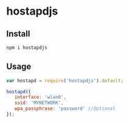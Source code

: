 # hostapdjs

## Install

```bash
npm i hostapdjs
```

## Usage

```javascript
var hostapd = require('hostapdjs').default;

hostapd({
   interface: 'wlan0',
   ssid: 'MYNETWORK',
   wpa_passphrase: 'password' //Optional
});

```


